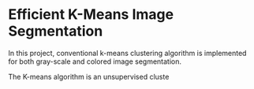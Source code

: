# Efficient K-Means Image Segmentation

In this project, conventional k-means clustering algorithm is implemented for both gray-scale and colored image segmentation.

The K-means algorithm is an unsupervised cluste
